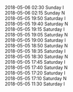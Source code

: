 2018-05-06 02:30 Sunday  I  
2018-05-06 02:15 Sunday  N  
2018-05-05 19:50 Saturday  I  
2018-05-05 19:40 Saturday  N  
2018-05-05 19:15 Saturday  I  
2018-05-05 19:05 Saturday  N  
2018-05-05 19:00 Saturday  I  
2018-05-05 18:50 Saturday  N  
2018-05-05 18:35 Saturday  I  
2018-05-05 18:30 Saturday  N  
2018-05-05 17:45 Saturday  I  
2018-05-05 17:40 Saturday  N  
2018-05-05 17:20 Saturday  I  
2018-05-05 17:10 Saturday  N  
2018-05-05 11:30 Saturday  I  
